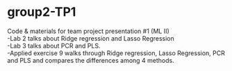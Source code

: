 # group2-TP1
Code &amp; materials for team project presentation #1 (ML II)   
-Lab 2 talks about Ridge regression and Lasso Regression    
-Lab 3 talks about PCR and PLS.   
-Applied exercise 9 walks through Ridge regression, Lasso Regression, PCR and PLS and compares the differences among 4 methods.  
